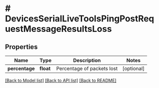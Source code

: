 # # DevicesSerialLiveToolsPingPostRequestMessageResultsLoss

## Properties

Name | Type | Description | Notes
------------ | ------------- | ------------- | -------------
**percentage** | **float** | Percentage of packets lost | [optional]

[[Back to Model list]](../../README.md#models) [[Back to API list]](../../README.md#endpoints) [[Back to README]](../../README.md)

